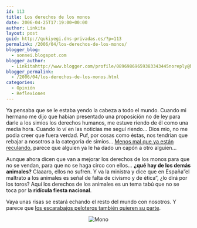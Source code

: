 ```yaml
---
id: 113
title: Los derechos de los monos
date: 2006-04-25T17:19:00+00:00
author: Linkita
layout: post
guid: http://qukiyegi.dns-privadas.es/?p=113
permalink: /2006/04/los-derechos-de-los-monos/
blogger_blog:
  - sonnei.blogspot.com
blogger_author:
  - Linkitahttp://www.blogger.com/profile/08969869659383343445noreply@blogger.com
blogger_permalink:
  - /2006/04/los-derechos-de-los-monos.html
categories:
  - Opinión
  - Reflexiones
---
```

Ya pensaba que se le estaba yendo la cabeza a todo el mundo. Cuando mi hermano me dijo que habían presentado una proposición no de ley para darle a los simios los derechos humanos, me estuve riendo de él como una media hora. Cuando lo ví en las noticias me seguí riendo&#8230; Dios mio, no me podia creer que fuera verdad. Puf, por cosas como éstas, nos tendrían que rebajar a nosotros a la categoria de simios&#8230; [Menos mal que ya están reculando](http://www.libertaddigital.com/noticias/noticia_1276277625.html), parece que alguien ya le ha dado un capón a otro alguien&#8230;

Aunque ahora dicen que van a mejorar los derechos de los monos para que no se vendan, para que no se haga circo con ellos&#8230; <span style="font-weight: bold;">¿qué hay de los demás animales?</span> Claaaro, ellos no sufren. Y va la ministra y dice que en España&#8221;el maltrato a los animales es señal de falta de civismo y de ética&#8221;, ¿lo dirá por los toros? Aquí los derechos de los animales es un tema tabú que no se toca por la <span style="font-weight: bold;">ridícula fiesta nacional</span>.

Vaya unas risas se estará echando el resto del mundo con nosotros. Y parece que [los escarabajos peloteros también quieren su parte](http://elprogresista.bitacoras.com/archivos/2006/04/24/el-psoe-anuncia-que-impulsara-nuevos-avances-sociales).

<div style="text-align: center;">
  <img src="http://i7.photobucket.com/albums/y261/linkitab/simio.jpg" alt="Mono" border="0" />
</div>